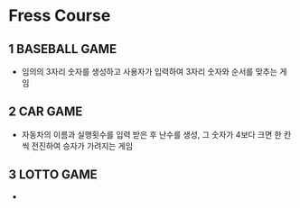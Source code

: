 # Fress Course

## 1 BASEBALL GAME
* 임의의 3자리 숫자를 생성하고 사용자가 입력하여 3자리 숫자와 순서를 맞추는 게임

## 2 CAR GAME
* 자동차의 이름과 실행횟수를 입력 받은 후 난수를 생성, 그 숫자가 4보다 크면 한 칸 씩 전진하여 승자가 가려지는 게임

## 3 LOTTO GAME
* 

